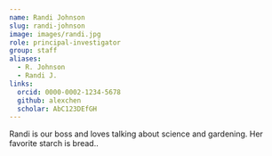```yaml
---
name: Randi Johnson
slug: randi-johnson
image: images/randi.jpg
role: principal-investigator
group: staff
aliases:
  - R. Johnson
  - Randi J.
links:
  orcid: 0000-0002-1234-5678
  github: alexchen
  scholar: AbC123DEfGH
---
```


Randi is our boss and loves talking about science and gardening. Her favorite starch is bread..